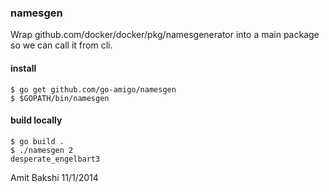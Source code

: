 ### namesgen

Wrap github.com/docker/docker/pkg/namesgenerator into a main package
so we can call it from cli.


#### install

    $ go get github.com/go-amigo/namesgen
    $ $GOPATH/bin/namesgen

#### build locally

    $ go build .
    $ ./namesgen 2
    desperate_engelbart3


Amit Bakshi
11/1/2014

